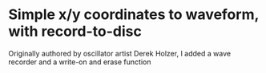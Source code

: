 # Simple x/y coordinates to waveform, with record-to-disc
Originally authored by oscillator artist Derek Holzer, I added a wave recorder and a write-on and erase function
